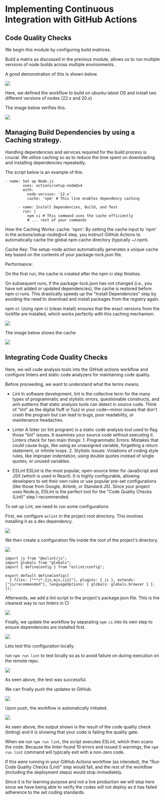 # Implementing Continuous Integration with GitHub Actions

## Code Quality Checks

We begin this module by configuring build matrices. 

Build a matrix as discussed in the previous module, allows us to run multiple versions of node builds across multiple environments.

A good demonstration of this is shown below. 

![](/Img28/12.png)

Here, we defined the workflow to build on ubuntu-latest OS and install two different versions of nodes (22.x and 20.x)

The image below verifies this.

![](/Img28/11.png)

## Managing Build Dependencies by using a Caching strategy.

Handling dependencies and services required for the build process is crucial. We utilize caching so as to reduce the time spent on downloading and installing dependencies repeatedly. 

The script below is an example of this. 

```
- name: Set up Node.js
        uses: actions/setup-node@v4
        with:
          node-version: '22.x'
          cache: 'npm' # This line enables dependency caching
          
      - name: Install Dependencies, Build, and Test
        run: |
          npm ci # This command uses the cache efficiently
          # ... rest of your commands
```

How the Caching Works:
cache: 'npm': By setting the cache input to 'npm' in the actions/setup-node@v4 step, you instruct GitHub Actions to automatically cache the global npm cache directory (typically ~/.npm).

Cache Key: The setup-node action automatically generates a unique cache key based on the contents of your package-lock.json file.

Performance:

On the first run, the cache is created after the npm ci step finishes.

On subsequent runs, if the package-lock.json has not changed (i.e., you have not added or updated dependencies), the cache is restored before npm ci runs. This drastically speeds up the "Install Dependencies" step by avoiding the need to download and install packages from the registry again.

npm ci: Using npm ci (clean install) ensures that the exact versions from the lockfile are installed, which works perfectly with this caching mechanism.

![](/Img28/1.png)

The image below shows the cache 

![](/Img28/15.png)


## Integrating Code Quality Checks

Here, we will code analysis tools into the GitHub actions workflow and configure linters and static code analyzers for maintaining code quality. 

Before proceeding, we want to understand what the terms means.


* Lint	In software development, lint is the collective term for the many types of programmatic and stylistic errors, questionable constructs, and anti-patterns that static analysis tools can detect in source code. Think of "lint" as the digital fluff or fuzz in your code—minor issues that don't crash the program but can lead to bugs, poor readability, or maintenance headaches.

* Linter	A linter (or lint program) is a static code analysis tool used to flag those "lint" issues. It examines your source code without executing it. Linters check for two main things: 1. Programmatic Errors: Mistakes that could cause bugs, like using an unassigned variable, forgetting a return statement, or infinite loops. 2. Stylistic Issues: Violations of coding style rules, like improper indentation, using double quotes instead of single quotes, or unused variables.

* ESLint	ESLint is the most popular, open-source linter for JavaScript and JSX (which is used in React). It is highly configurable, allowing developers to set their own rules or use popular pre-set configurations (like those from Google, Airbnb, or Standard JS). Since your project uses Node.js, ESLint is the perfect tool for the "Code Quality Checks (Lint)" step I recommended.

To set up Lint, we need to run some configurations

First, we configure `eslint` in the project root directory. This involves installing it as a dev dependency. 

![](/Img28/3.png)

We then create a configuration file inside the root of the project's directory.

![](/Img28/13.png)

```
import js from "@eslint/js";
import globals from "globals";
import { defineConfig } from "eslint/config";

export default defineConfig([
  { files: ["**/*.{js,mjs,cjs}"], plugins: { js }, extends: ["js/recommended"], languageOptions: { globals: globals.browser } },
]);
```

Afterwards, we add a lint script to the project's package.json file. This is the cleanest way to run linters in CI

![](/Img28/4.png)

Finally, we update the workflow by separating `npm ci` into its own step to ensure dependencies are installed first.

![](/Img28/2.png)

Lets test this configuration locally.

run `npm run lint` to test locally so as to avoid failure on during execution on the remote repo.

![](/Img28/14.png)

As seen above, the test was successful. 

We can finally push the updates to GitHub.

![](/Img28/6.png)

Upon push, the workflow is automatically initiated. 

![](/Img28/10.png)


As seen above, the output shown is the result of the code quality check (linting) and it is showing that your code is failing the quality gate.

When we run `npm run lint`, the script executes ESLint, which then scans the code. Because the linter found 10 errors and issued 0 warnings, the `npm run lint` command will typically exit with a non-zero code.

If this were running in your GitHub Actions workflow (as intended), the "Run Code Quality Checks (Lint)" step would fail, and the rest of the workflow (including the deployment steps) would stop immediately.

Since it is for learning purpose and not a live production we will stop here since we have being able to verify the codes will not deploy as it has failed adherence to the set coding standards.

